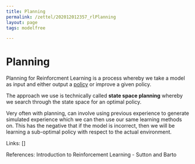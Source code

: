 ```yaml
---
title: Planning
permalink: /zettel/202012012357_rlPlanning
layout: page
tags: modelfree

---
```

# Planning

Planning for Reinforcment Learning is a process whereby we take a model as input 
and either output a [policy](202011242107_rlPolicy) or improve a given policy. 

The approach we use is technically called **state space planning** 
whereby we search through the state space for an optimal policy.

Very often with planning, can involve using previous experience to generate 
simulated experience which we can then use our same learning methods on. This
has the negative that if the model is incorrect, then we will be learning a sub-optimal policy
with respect to the actual environment.

Links: []

References: Introduction to Reinforcement Learning - Sutton and Barto

